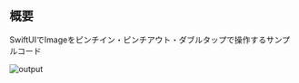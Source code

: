 ## 概要

SwiftUIでImageをピンチイン・ピンチアウト・ダブルタップで操作するサンプルコード

![output](https://user-images.githubusercontent.com/83394375/236677014-56510935-86b9-4c72-90e4-3c421d81367c.gif)

